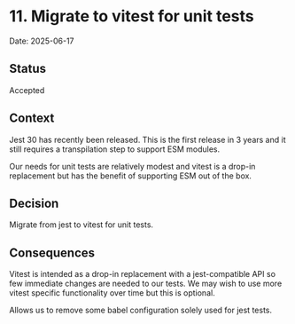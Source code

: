 # 11. Migrate to vitest for unit tests

Date: 2025-06-17

## Status

Accepted

## Context

Jest 30 has recently been released. This is the first release in 3 years and it still requires a transpilation step to support ESM modules.

Our needs for unit tests are relatively modest and vitest is a drop-in replacement but has the benefit of supporting ESM out of the box.

## Decision

Migrate from jest to vitest for unit tests.

## Consequences

Vitest is intended as a drop-in replacement with a jest-compatible API so few immediate changes are needed to our tests. We may wish to use more vitest specific functionality over time but this is optional.

Allows us to remove some babel configuration solely used for jest tests.
